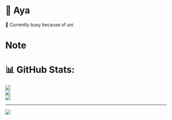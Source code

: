 # 🐥 Aya
🌱 Currently busy because of uni

# Note

# 📊 GitHub Stats:
![](https://github-readme-stats.vercel.app/api?username=unripelo&theme=dark&hide_border=false&include_all_commits=false&count_private=false)<br/>
![](https://github-readme-streak-stats.herokuapp.com/?user=unripelo&theme=dark&hide_border=false)<br/>
![](https://github-readme-stats.vercel.app/api/top-langs/?username=unripelo&theme=dark&hide_border=false&include_all_commits=false&count_private=false&layout=compact)

---
[![](https://visitcount.itsvg.in/api?id=unripelo&icon=0&color=0)](https://visitcount.itsvg.in)


<!-- Proudly created with GPRM ( https://gprm.itsvg.in ) -->
